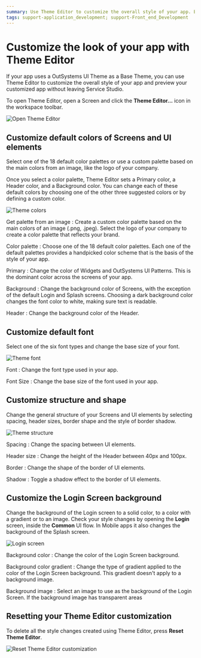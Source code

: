 ```yaml
---
summary: Use Theme Editor to customize the overall style of your app. Each change you make is immediately applied to your app in Service Studio.
tags: support-application_development; support-Front_end_Development
---
```


# Customize the look of your app with Theme Editor

If your app uses a OutSystems UI Theme as a Base Theme, you can use Theme Editor to customize the overall style of your app and preview your customized app without leaving Service Studio.

To open Theme Editor, open a Screen and click the **Theme Editor...** icon in the workspace toolbar.

![Open Theme Editor](images/theme-editor-01-ss.png?width=1000)

## Customize default colors of Screens and UI elements

Select one of the 18 default color palettes or use a custom palette based on the main colors from an image, like the logo of your company.

Once you select a color palette, Theme Editor sets a Primary color, a Header color, and a Background color. You can change each of these default colors by choosing one of the other three suggested colors or by defining a custom color.

![Theme colors](images/theme-editor-02-ss.png?width=450)

Get palette from an image
:   Create a custom color palette based on the main colors of an image (.png, .jpeg). Select the logo of your company to create a color palette that reflects your brand.

Color palette
:   Choose one of the 18 default color palettes. Each one of the default palettes provides a handpicked color scheme that is the basis of the style of your app.

Primary
:   Change the color of Widgets and OutSystems UI Patterns. This is the dominant color across the screens of your app.

Background
:   Change the background color of Screens, with the exception of the default Login and Splash screens. Choosing a dark background color changes the font color to white, making sure text is readable.

Header
:   Change the background color of the Header.

## Customize default font

Select one of the six font types and change the base size of your font.

![Theme font](images/theme-editor-03-ss.png?width=450)

Font 
:   Change the font type used in your app.

Font Size
:   Change the base size of the font used in your app.

## Customize structure and shape

Change the general structure of your Screens and UI elements by selecting spacing, header sizes, border shape and the style of border shadow.

![Theme structure](images/theme-editor-04-ss.png?width=450)

Spacing 
:   Change the spacing between UI elements.

Header size
:   Change the height of the Header between 40px and 100px.

Border
:   Change the shape of the border of UI elements.

Shadow
:   Toggle a shadow effect to the border of UI elements.

## Customize the Login Screen background

Change the background of the Login screen to a solid color, to a color with a gradient or to an image. Check your style changes by opening the **Login** screen, inside the **Common** UI flow. In Mobile apps it also changes the background of the Splash screen.

![Login screen](images/theme-editor-05-ss.png?width=450)

Background color
:   Change the color of the Login Screen background.

Background color gradient
:   Change the type of gradient applied to the color of the Login Screen background. This gradient doesn't apply to a background image.

Background image
:   Select an image to use as the background of the Login Screen. If the background image has transparent areas

## Resetting your Theme Editor customization

To delete all the style changes created using Theme Editor, press **Reset Theme Editor**.

![Reset Theme Editor customization](images/theme-editor-06-ss.png?width=450)
